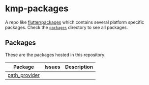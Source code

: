 # kmp-packages
A repo like [flutter/packages](https://github.com/flutter/packages) which contains several platform specific packages.
Check the [`packages`](./packages) directory to see all packages.

## Packages

These are the packages hosted in this repository:

| Package | Issues | Description |
|---------|--------|---------------|
| [path_provider](./packages/path_provider/) |  |  |
